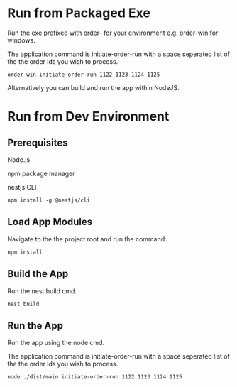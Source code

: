 # Run from Packaged Exe

Run the exe prefixed with order- for your environment e.g. order-win for windows.

The application command is initiate-order-run with a space seperated list of the the order ids you wish to process.

```
order-win initiate-order-run 1122 1123 1124 1125
```

Alternatively you can build and run the app within NodeJS.

# Run from Dev Environment

## Prerequisites
Node.js

npm package manager

nestjs CLI

```
npm install -g @nestjs/cli
```

## Load App Modules
Navigate to the the project root and run the command:

```
npm install
```

## Build the App

Run the nest build cmd.

```
nest build
```

## Run the App
Run the app using the node cmd.

The application command is initiate-order-run with a space seperated list of the the order ids you wish to process.

```
node ./dist/main initiate-order-run 1122 1123 1124 1125
```
